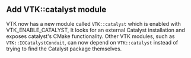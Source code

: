 ## Add VTK::catalyst module

VTK now has a new module called `VTK::catalyst` which is enabled with VTK_ENABLE_CATALYST,
It looks for an external Catalyst installation and exposes catalyst's CMake functionality.
Other VTK modules, such as `VTK::IOCatalystConduit`, can now depend on `VTK::catalyst` instead
of trying to find the Catalyst package themselves.
